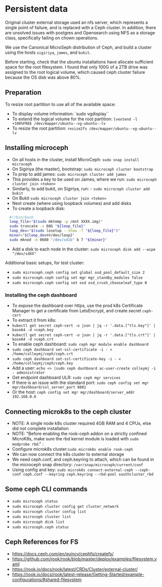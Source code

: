 # Persistent data

Original cluster external storage used an nfs server, which represents a single point of failure, and is replaced with a Ceph cluster. In addition, there are unsolved issues with postgres and Opensearch using NFS as a storage class, specifically failing on chown operations.

We use the Canonical MicroSeph distribution of Ceph, and build a cluster using the hosts `sigiriya`, `james`, and `bukit`.

Before starting, check that the ubuntu installations have allocate sufficient space for the root filesystem. I found that only 100G of a 2TB drive was assigned to the root logical volume, which caused ceph cluster failure because the OS disk was above 80%.

## Preparation

To resize root partition to use all of the available space:

- To display volume information: `sudo vgdisplay``
- To extend the logical volume for the root partition: `lvextend -l +100%FREE /dev/mapper/ubuntu--vg-ubuntu--lv`
- To resize the root partition: `resize2fs /dev/mapper/ubuntu--vg-ubuntu--lv`

## Installing microceph

- On all hosts in the cluster, install MicroCeph: `sudo snap install microceph`
- On Sigiriya (the master), bootstrap: `sudo microceph cluster bootstrap`
- To prep to add james: `sudo microceph cluster add james`
- This provides a key to be used on James, where we run: `sudo microceph cluster join <token>`
- Similarly, to add bukit, on Sigiriya, run: - `sudo microceph cluster add bukit`
- On Bukit `sudo microceph cluster join <token>`
- Next create (where using loopback volumes) and add disks
- To create a loopback disk:

```bash
  #!/bin/bash
  loop_file="$(sudo mktemp -p /mnt XXXX.img)"
  sudo truncate -s 60G "${loop_file}"
  loop_dev="$(sudo losetup --show -f "${loop_file}")"
  minor="${loop_dev##/dev/loop}"
  sudo mknod -m 0660 "/dev/sdib" b 7 "${minor}"
```

- Add a disk to each node in the cluster: `sudo microceph disk add --wipe "/dev/sdXX"`

Additional basic setups, for test cluster:

- `sudo microceph.ceph config set global osd_pool_default_size 2`
- `sudo microceph.ceph config set mgr mgr_standby_modules false`
- `sudo microceph.ceph config set osd osd_crush_chooseleaf_type 0`

### Installing the ceph dashboard

- To expose the dashboard over https, use the prod k8s Certificate Manager to get a certificate from LetsEncrypt, and create secret `ceph-cert`
- To extract it from k8s:
- `kubectl get secret ceph-cert -o json | jq -r '.data.["tls.key"]' | base64 -d >ceph.key`
- `kubectl get secret ceph-cert -o json | jq -r '.data.["tls.crt"]' | base64 -d >ceph.crt`
- To enable ceph dashboard: `sudo ceph mgr module enable dashboard`
- `sudo ceph dashboard set-ssl-certificate -i - < /home/colleymj/ceph/ceph.crt`
- `sudo ceph dashboard set-ssl-certificate-key -i - < /home/colleymj/ceph/ceph.key`
- Add a user: `echo <> |sudo ceph dashboard ac-user-create colleymj -i - administrator`
- Get endpoint dashboard ULR: `sudo ceph mgr services`
- If there is an issue with the standard port: `sudo ceph config set mgr mgr/dashboard/ssl_server_port 8081`
- Or the host: `ceph config set mgr mgr/dashboard/server_addr 192.168.0.6`

## Connecting microk8s to the ceph cluster

- NOTE: A single node k8s cluster required 4GB RAM and 4 CPUs, else did not complete installation
- NOTE: "Before enabling the rook-ceph addon on a strictly confined MicroK8s, make sure the rbd kernel module is loaded with `sudo modprobe rbd`." :
- Configure microk8s cluster:`sudo microk8s enable rook-ceph`
- We can now connect the k8s cluster to external storage
- We need ceph.conf, and ceph.keyring to attach, which can be found in the microceph snap directory: `/var/snap/microceph/current/conf`
- Using config and key: `sudo microk8s connect-external-ceph --ceph-conf ceph.conf --keyring ceph.keyring --rbd-pool southcluster_rbd`

## Some ceph CLI commands

- `sudo microceph status`
- `sudo microceph cluster config get cluster_network`
- `sudo microceph cluster config list`
- `sudo microceph cluster list`
- `sudo microceph disk list`
- `sudo microceph.ceph status`

## Ceph References for FS

- <https://docs.ceph.com/en/quincy/cephfs/createfs/>
- <https://github.com/rook/rook/blob/master/deploy/examples/filesystem.yaml>
- <https://rook.io/docs/rook/latest/CRDs/Cluster/external-cluster/>
- <https://rook.io/docs/rook/latest-release/Getting-Started/example-configurations/#shared-filesystem>